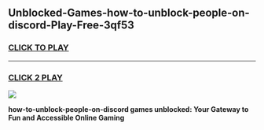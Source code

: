 
## Unblocked-Games-how-to-unblock-people-on-discord-Play-Free-3qf53
<h3>
<a href="https://premium76.site?title=how-to-unblock-people-on-discord&ref=20M">CLICK TO PLAY</a></h3>
<hr>

<h3>
<a href="https://premium76.site?title=how-to-unblock-people-on-discord&ref=20M">CLICK 2 PLAY</a>
  
</h3>

<a href="https://premium76.site?title=how-to-unblock-people-on-discord&ref=19M"><img src="https://clearcache.store/games.png"></a>


**how-to-unblock-people-on-discord games unblocked: Your Gateway to Fun and Accessible Online Gaming**
